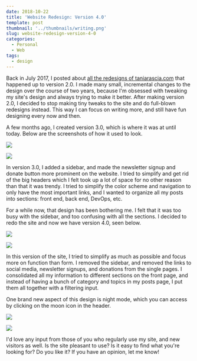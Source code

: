 ```yaml
---
date: 2018-10-22
title: 'Website Redesign: Version 4.0'
template: post
thumbnail: '../thumbnails/writing.png'
slug: website-redesign-version-4-0
categories:
  - Personal
  - Web
tags:
  - design
---
```


Back in July 2017, I posted about [all the redesigns of taniarascia.com](https://www.taniarascia.com/version-2-0-website-redesign-863-commits-later/) that happened up to version 2.0. I made many small, incremental changes to the design over the course of two years, because I'm obsessed with tweaking my site's design and always trying to make it better. After making version 2.0, I decided to stop making tiny tweaks to the site and do full-blown redesigns instead. This way I can focus on writing more, and still have fun designing every now and then.

A few months ago, I created version 3.0, which is where it was at until today. Below are the screenshots of how it used to look.

![](../images/Screen-Shot-2018-10-12-at-6.19.22-PM-1024x655.png)

![](../images/Screen-Shot-2018-10-21-at-2.37.16-PM-1024x655.png)

In version 3.0, I added a sidebar, and made the newsletter signup and donate button more prominent on the website. I tried to simplify and get rid of the big headers which I felt took up a lot of space for no other reason than that it was trendy. I tried to simplify the color scheme and navigation to only have the most important links, and I wanted to organize all my posts into sections: front end, back end, DevOps, etc.

For a while now, that design has been bothering me. I felt that it was too busy with the sidebar, and too confusing with all the sections. I decided to redo the site and now we have version 4.0, seen below.

![](../images/Screen-Shot-2018-10-21-at-10.44.14-PM-1024x655.png)

![](../images/Screen-Shot-2018-10-21-at-10.44.20-PM-1024x655.png)

In this version of the site, I tried to simplify as much as possible and focus more on function than form. I removed the sidebar, and removed the links to social media, newsletter signups, and donations from the single pages. I consolidated all my information to different sections on the front page, and instead of having a bunch of category and topics in my posts page, I put them all together with a filtering input.

One brand new aspect of this design is night mode, which you can access by clicking on the moon icon in the header.

![](../images/Screen-Shot-2018-10-21-at-10.55.49-PM-1024x655.png)

![](../images/Screen-Shot-2018-10-21-at-10.55.52-PM-1024x655.png)

I'd love any input from those of you who regularly use my site, and new visitors as well. Is the site pleasant to use? Is it easy to find what you're looking for? Do you like it? If you have an opinion, let me know!
